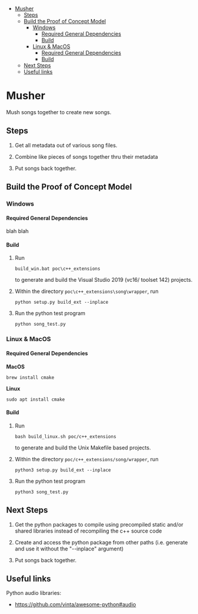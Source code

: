 <!-- MarkdownTOC -->

- [Musher](#musher)
    - [Steps](#steps)
    - [Build the Proof of Concept Model](#build-the-proof-of-concept-model)
        - [Windows](#windows)
            - [Required General Dependencies](#required-general-dependencies)
            - [Build](#build)
        - [Linux & MacOS](#linux--macos)
            - [Required General Dependencies](#required-general-dependencies-1)
            - [Build](#build-1)
    - [Next Steps](#next-steps)
    - [Useful links](#useful-links)

<!-- /MarkdownTOC -->


# Musher
Mush songs together to create new songs.

## Steps

1. Get all metadata out of various song files.

2. Combine like pieces of songs together thru their metadata

3. Put songs back together. 


## Build the Proof of Concept Model

### Windows

#### Required General Dependencies

blah blah

#### Build
1. Run 

    ```
    build_win.bat poc\c++_extensions
    ```

    to generate and build the Visual Studio 2019 (vc16/ toolset 142) projects.

2. Within the directory `poc\c++_extensions\song\wrapper`, run

    ```shell
    python setup.py build_ext --inplace
    ```

3. Run the python test program

    ```shell
    python song_test.py
    ```

### Linux & MacOS

#### Required General Dependencies

**MacOS**
```shell
brew install cmake
```

**Linux**
```shell
sudo apt install cmake
```

#### Build

1. Run 

    ```shell
    bash build_linux.sh poc/c++_extensions
    ```
    to generate and build the Unix Makefile based projects.

2. Within the directory `poc/c++_extensions/song/wrapper`, run

    ```shell
    python3 setup.py build_ext --inplace
    ```

3. Run the python test program

    ```shell
    python3 song_test.py
    ```

## Next Steps

1. Get the python packages to compile using precompiled static and/or shared libraries instead of recompiling the c++ source code

2. Create and access the python package from other paths (i.e. generate and use it without the "--inplace" argument)

3. Put songs back together.

## Useful links

Python audio libraries:

* https://github.com/vinta/awesome-python#audio
